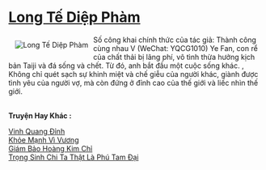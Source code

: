 <a href="https://truyentiki.com/long-te-diep-pham.33691/" title="Long Tế Diệp Phàm"><h1>Long Tế Diệp Phàm</h1></a><div style="display:table"><img align="right" style="float: left; padding: 10px;" src="https://truyentiki.com/a/img/str/src/33691.jpg" alt="Long Tế Diệp Phàm">Số công khai chính thức của tác giả: Thành công cùng nhau V (WeChat: YQCG1010) Ye Fan, con rể của chất thải bị lãng phí, vô tình thừa hưởng kịch bản Taiji và đá sống và chết. Từ đó, anh bắt đầu một cuộc sống khác. , Không chỉ quét sạch sự khinh miệt và chế giễu của người khác, giành được tình yêu của người vợ, mà còn đứng ở đỉnh cao của thế giới và liếc nhìn thế giới.</div><p><br><b>Truyện Hay Khác :</b></p><a href="https://truyentiki.com/vinh-quang-dinh.33689/" alt="Vinh Quang Đỉnh">Vinh Quang Đỉnh</a><br/><a href="https://github.com/nownovels/top500/tree/master/truyenhay/33769/" alt="Khỏe Mạnh Vì Vương">Khỏe Mạnh Vì Vương</a><br/><a href="https://github.com/nownovels/top500/tree/master/truyenhay/33895/" alt="Giám Bảo Hoàng Kim Chỉ">Giám Bảo Hoàng Kim Chỉ</a><br/><a href="https://github.com/nownovels/top500/tree/master/truyenhay/33826/" alt="Trọng Sinh Chi Ta Thật Là Phú Tam Đại">Trọng Sinh Chi Ta Thật Là Phú Tam Đại</a><br/>